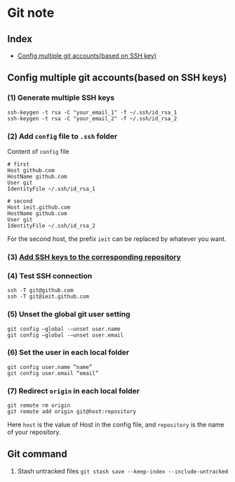 # Git note

## Index
* [Config multiple git accounts(based on SSH key)](#config-multiple-git-accounts)

## Config multiple git accounts(based on SSH keys)

### (1) Generate multiple SSH keys
```
ssh-keygen -t rsa -C "your_email_1" -f ~/.ssh/id_rsa_1
ssh-keygen -t rsa -C "your_email_2" -f ~/.ssh/id_rsa_2
```

### (2) Add `config` file to `.ssh` folder
Content of `config` file
```
# first                                                                       
Host github.com
HostName github.com
User git
IdentityFile ~/.ssh/id_rsa_1

# second                                                               
Host ieit.github.com
HostName github.com
User git
IdentityFile ~/.ssh/id_rsa_2
```
For the second host, the prefix `ieit` can be replaced by whatever you want.

### (3) [Add SSH keys to the corresponding repository](https://help.github.com/en/enterprise/2.15/user/articles/adding-a-new-ssh-key-to-your-github-account)

### (4) Test SSH connection
```
ssh -T git@github.com
ssh -T git@ieit.github.com
```

### (5) Unset the global git user setting
```
git config –global -–unset user.name
git config –global -–unset user.email
```

### (6) Set the user in each local folder
```
git config user.name “name”
git config user.email “email”
```

### (7) Redirect `origin` in each local folder
```
git remote rm origin
git remote add origin git@host:repository
```
Here `host` is the value of Host in the config file, and `repository` is the name of your repository.

## Git command
1. Stash untracked files
`git stash save --keep-index --include-untracked`